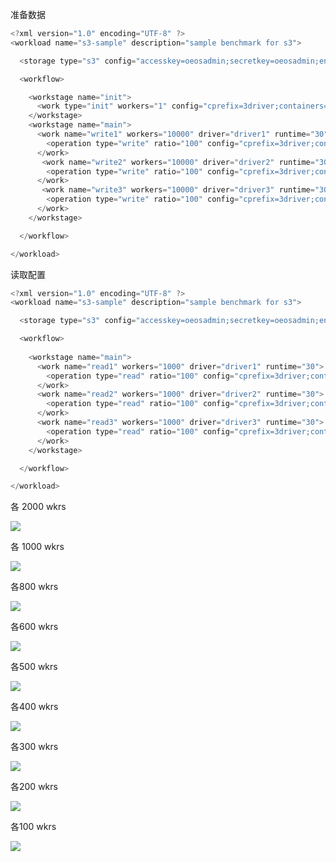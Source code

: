 准备数据

```javascript
<?xml version="1.0" encoding="UTF-8" ?>
<workload name="s3-sample" description="sample benchmark for s3">

  <storage type="s3" config="accesskey=oeosadmin;secretkey=oeosadmin;endpoint=http://oeos.com:19003;path_style_access=true" />

  <workflow>

    <workstage name="init">
      <work type="init" workers="1" config="cprefix=3driver;containers=r(1,3)" />
    </workstage>
    <workstage name="main">
      <work name="write1" workers="10000" driver="driver1" runtime="30">
        <operation type="write" ratio="100" config="cprefix=3driver;containers=u(1,1);objects=s(1,50000);sizes=c(4)KB" />
      </work>
       <work name="write2" workers="10000" driver="driver2" runtime="30">
        <operation type="write" ratio="100" config="cprefix=3driver;containers=u(2,2);objects=s(1,50000);sizes=c(4)KB" />
      </work>
       <work name="write3" workers="10000" driver="driver3" runtime="30">
        <operation type="write" ratio="100" config="cprefix=3driver;containers=u(3,3);objects=s(1,50000);sizes=c(4)KB" />
      </work>
    </workstage>

  </workflow>

</workload>
```



读取配置

```javascript
<?xml version="1.0" encoding="UTF-8" ?>
<workload name="s3-sample" description="sample benchmark for s3">

  <storage type="s3" config="accesskey=oeosadmin;secretkey=oeosadmin;endpoint=http://oeos.com:19003;path_style_access=true" />

  <workflow>
  	
    <workstage name="main">
      <work name="read1" workers="1000" driver="driver1" runtime="30">
        <operation type="read" ratio="100" config="cprefix=3driver;containers=u(1,1);objects=u(1,50000)" />
      </work>
      <work name="read2" workers="1000" driver="driver2" runtime="30">
        <operation type="read" ratio="100" config="cprefix=3driver;containers=u(2,2);objects=u(1,50000)" />
      </work>
      <work name="read3" workers="1000" driver="driver3" runtime="30">
        <operation type="read" ratio="100" config="cprefix=3driver;containers=u(3,3);objects=u(1,50000)" />
      </work>
    </workstage>

  </workflow>

</workload>
```



各 2000 wkrs

![](https://gitee.com/hxc8/images6/raw/master/img/202407190009753.jpg)

各 1000 wkrs



![](https://gitee.com/hxc8/images6/raw/master/img/202407190010713.jpg)

各800 wkrs

![](https://gitee.com/hxc8/images6/raw/master/img/202407190010828.jpg)

各600 wkrs

![](https://gitee.com/hxc8/images6/raw/master/img/202407190010882.jpg)

各500 wkrs

![](https://gitee.com/hxc8/images6/raw/master/img/202407190010992.jpg)

各400 wkrs

![](https://gitee.com/hxc8/images6/raw/master/img/202407190010078.jpg)

各300 wkrs

![](https://gitee.com/hxc8/images6/raw/master/img/202407190010111.jpg)

各200 wkrs

![](https://gitee.com/hxc8/images6/raw/master/img/202407190010263.jpg)

各100 wkrs

![](https://gitee.com/hxc8/images6/raw/master/img/202407190010431.jpg)

